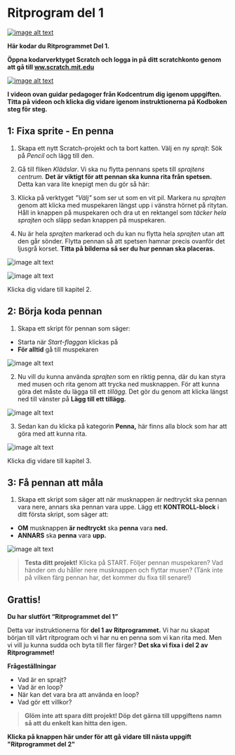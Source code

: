 # Ritprogram del 1

<a href="https://scratch.mit.edu/projects/642137118/" target="_blank"> ![image alt text](bild-1.png)</a> 

**Här kodar du Ritprogrammet Del 1.**

**Öppna kodarverktyget Scratch och logga in på ditt scratchkonto genom att gå till <a href="https://www.scratch.mit.edu" target=" blank">ww.scratch.mit.edu</a>**

<a href="https://www.youtube.com/embed/8krFrX0dsUk" target="_blank"> ![image alt text](video_ritprogram_del1.png)</a> 

**I videon ovan guidar pedagoger från Kodcentrum dig igenom uppgiften. Titta på videon och klicka dig vidare igenom instruktionerna på Kodboken steg för steg.**

## 1: Fixa sprite - En penna

1. Skapa ett nytt Scratch-projekt och ta bort katten. Välj en ny *sprajt*: Sök på *Pencil* och lägg till den.

2. Gå till fliken *Klädslar*. Vi ska nu flytta pennans spets till *sprajtens centrum.* **Det är viktigt för att pennan ska kunna rita från spetsen.** Detta kan vara lite knepigt men du gör så här:

3. Klicka på verktyget *"Välj"* som ser ut som en vit pil. Markera nu *sprajten* genom att klicka med muspekaren längst upp i vänstra hörnet på ritytan. Håll in knappen på muspekaren och dra ut en rektangel som *täcker hela sprajten* och släpp sedan knappen på muspekaren.

4. Nu är hela *sprajten* markerad och du kan nu flytta hela *sprajten* utan att den går sönder. Flytta pennan så att spetsen hamnar precis ovanför det ljusgrå korset. **Titta på bilderna så ser du hur pennan ska placeras.**

![image alt text](bild-2.jpeg)

![image alt text](bild-3.jpeg)

Klicka dig vidare till kapitel 2.

## 2: Börja koda pennan

1. Skapa ett skript för pennan som säger:

* Starta när *Start-flaggan* klickas på  
* **För alltid** gå till muspekaren

![image alt text](bild-4.png)

2. Nu vill du kunna använda *sprajten* som en riktig penna, där du kan styra med musen och rita genom att trycka ned musknappen. För att kunna göra det måste du lägga till ett *tillägg.* Det gör du genom att klicka längst ned till vänster på **Lägg till ett tillägg.**  

![image alt text](bild-5.jpeg)

3. Sedan kan du klicka på kategorin **Penna,** här finns alla block som har att göra med att kunna rita.  

![image alt text](bild-6.jpeg)

Klicka dig vidare till kapitel 3.

## 3: Få pennan att måla

1. Skapa ett skript som säger att när musknappen är nedtryckt ska pennan vara nere, annars ska pennan vara uppe. Lägg ett **KONTROLL-block** i ditt första skript, som säger att:

* **OM** musknappen **är nedtryckt** ska **penna** vara **ned.**  
* **ANNARS** ska **penna** vara **upp.**

![image alt text](bild-7.png)

> **Testa ditt projekt!** Klicka på START. Följer pennan muspekaren? Vad händer om du håller nere musknappen och flyttar musen? (Tänk inte på vilken färg pennan har, det kommer du fixa till senare!)

## Grattis!
**Du har slutfört “Ritprogrammet del 1”**

Detta var instruktionerna för **del 1 av Ritprogrammet.** Vi har nu skapat början till vårt ritprogram och vi har nu en penna som vi kan rita med. Men vi vill ju kunna sudda och byta till fler färger? **Det ska vi fixa i del 2 av Ritprogrammet!**

**Frågeställningar**
* Vad är en sprajt?
* Vad är en loop?
* När kan det vara bra att använda en loop?
* Vad gör ett villkor?

>**Glöm inte att spara ditt projekt! Döp det gärna till uppgiftens namn så att du enkelt kan hitta den igen.**

**Klicka på knappen här under för att gå vidare till nästa uppgift "Ritprogrammet del 2"**